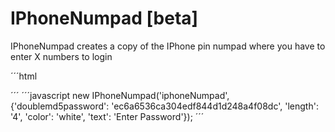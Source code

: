 # IPhoneNumpad [beta]
IPhoneNumpad creates a copy of the IPhone pin numpad where you have to enter X numbers to login

´´´html
<div class="index-password" id="iphoneNumpad"></div>
´´´
´´´javascript
new IPhoneNumpad('iphoneNumpad',
                  {'doublemd5password': 'ec6a6536ca304edf844d1d248a4f08dc',
                  'length': '4',
                  'color': 'white',
                  'text': 'Enter Password'});
´´´
